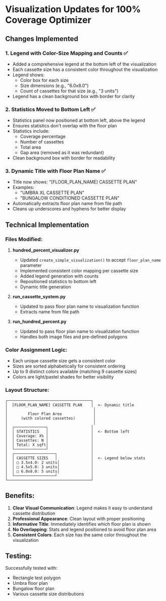 # Visualization Updates for 100% Coverage Optimizer

## Changes Implemented

### 1. Legend with Color-Size Mapping and Counts ✅
- Added a comprehensive legend at the bottom left of the visualization
- Each cassette size has a consistent color throughout the visualization
- Legend shows:
  - Color box for each size
  - Size dimensions (e.g., "6.0x8.0")
  - Count of cassettes for that size (e.g., "3 units")
- Legend has a clean background box with border for clarity

### 2. Statistics Moved to Bottom Left ✅
- Statistics panel now positioned at bottom left, above the legend
- Ensures statistics don't overlap with the floor plan
- Statistics include:
  - Coverage percentage
  - Number of cassettes
  - Total area
  - Gap area (removed as it was redundant)
- Clean background box with border for readability

### 3. Dynamic Title with Floor Plan Name ✅
- Title now shows: "[FLOOR_PLAN_NAME] CASSETTE PLAN"
- Examples:
  - "UMBRA XL CASSETTE PLAN"
  - "BUNGALOW CONDITIONED CASSETTE PLAN"
- Automatically extracts floor plan name from file path
- Cleans up underscores and hyphens for better display

## Technical Implementation

### Files Modified:
1. **hundred_percent_visualizer.py**
   - Updated `create_simple_visualization()` to accept `floor_plan_name` parameter
   - Implemented consistent color mapping per cassette size
   - Added legend generation with counts
   - Repositioned statistics to bottom left
   - Dynamic title generation

2. **run_cassette_system.py**
   - Updated to pass floor plan name to visualization function
   - Extracts name from file path

3. **run_hundred_percent.py**
   - Updated to pass floor plan name to visualization function
   - Handles both image files and pre-defined polygons

### Color Assignment Logic:
- Each unique cassette size gets a consistent color
- Sizes are sorted alphabetically for consistent ordering
- Up to 9 distinct colors available (matching 9 cassette sizes)
- Colors are light/pastel shades for better visibility

### Layout Structure:
```
┌─────────────────────────────────────┐
│  [FLOOR_PLAN_NAME] CASSETTE PLAN    │  <- Dynamic title
│                                      │
│         Floor Plan Area              │
│      (with colored cassettes)        │
│                                      │
│  ┌──────────────┐                   │
│  │ STATISTICS   │                   │  <- Bottom left
│  │ Coverage: X% │                   │
│  │ Cassettes: N │                   │
│  │ Total: X sqft│                   │
│  └──────────────┘                   │
│  ┌──────────────────┐               │
│  │ CASSETTE SIZES   │               │  <- Legend below stats
│  │ □ 3.5x4.0: 2 units│              │
│  │ □ 4.5x5.0: 3 units│              │
│  │ □ 6.0x8.0: 5 units│              │
│  └──────────────────┘               │
└─────────────────────────────────────┘
```

## Benefits:
1. **Clear Visual Communication**: Legend makes it easy to understand cassette distribution
2. **Professional Appearance**: Clean layout with proper positioning
3. **Informative Title**: Immediately identifies which floor plan is shown
4. **No Overlapping**: Stats and legend positioned to avoid floor plan area
5. **Consistent Colors**: Each size has the same color throughout the visualization

## Testing:
Successfully tested with:
- Rectangle test polygon
- Umbra floor plan
- Bungalow floor plan
- Various cassette size distributions